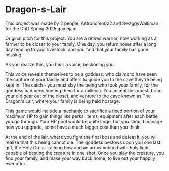# Dragon-s-Lair

This project was made by 2 people, Astronomo022 and SwaggyWalkman for the DnD Spring 2025 gamejam. 

Original pitch for this project:
You are a retired warrior, now working as a farmer to be closer to your family. One day, you return home after a long day tending to your livestock, and you find that your family has gone missing.

As you realize this, you hear a voice, beckoning you.

This voice reveals themselves to be a goddess, who claims to have seen the capture of your family and offers to guide you to the cave they're being kept in. The catch - you must slay the being who took your family, for the goddess had been hunting them for a millenia. You accept this quest, bring your old gear out of the closet, and venture to the cave known as The Dragon's Lair, where your family is being held hostage. 

This game would include a mechanic to sacrifice a fixed portion of your maximum HP to gain things like perks, items, equipment after each battle you go through. Your HP pool would be quite large, but you should manage how you upgrade, some have a much bigger cost than you think. 

At the end of the lair, where you fight the final boss and defeat it, you will realize that this being cannot die. The goddess bestows upon you one last gift, the Holy Cross - a long bow and an arrow imbued with holy light, capable of besting the creature in one shot. Once you slay the creature, you find your family, and make your way back home, to live out your happily ever after.
 
